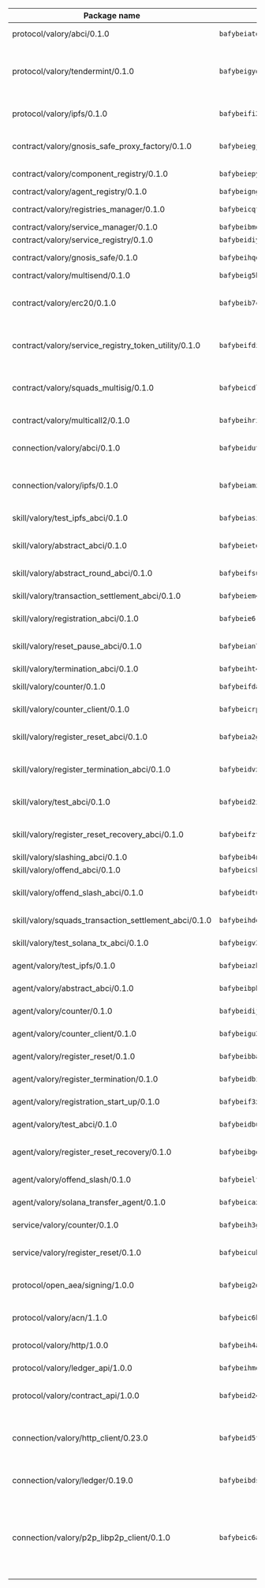 | Package name                                                  | Package hash                                                  | Description                                                                                                                |
| ------------------------------------------------------------- | ------------------------------------------------------------- | -------------------------------------------------------------------------------------------------------------------------- |
| protocol/valory/abci/0.1.0                                    | `bafybeiatodhboj6a3p35x4f4b342lzk6ckxpud23awnqbxwjeon3k5y36u` | A protocol for ABCI requests and responses.                                                                                |
| protocol/valory/tendermint/0.1.0                              | `bafybeigydrbfrlmr4f7shbtqx44kvmbg22im27mxdap2e3m5tkti6t445y` | A protocol for communication between two AEAs to share tendermint configuration details.                                   |
| protocol/valory/ipfs/0.1.0                                    | `bafybeifi2nri7sprmkez4rqzwb4lnu6peoy3bax5k6asf6k5ms7kmjpmkq` | A protocol specification for IPFS requests and responses.                                                                  |
| contract/valory/gnosis_safe_proxy_factory/0.1.0               | `bafybeiegj5zx4wrahc6gpunxvxgjkzdg4nvdojbqkk5xggv2mt56oecpoa` | Gnosis Safe proxy factory (GnosisSafeProxyFactory) contract                                                                |
| contract/valory/component_registry/0.1.0                      | `bafybeiepywewigowj533f55orx7oys3kk5lgdc247p2267scqfyp4gnqle` | Component registry contract                                                                                                |
| contract/valory/agent_registry/0.1.0                          | `bafybeignghdk7oqvyg722gz66tbuj2vj4vkatguj4b6lf5fqzqxkktcke4` | Agent registry contract                                                                                                    |
| contract/valory/registries_manager/0.1.0                      | `bafybeicqf5y3kj42ow45hjcmnglose5n7bwpm2zl3ufuuevou24ewmgbde` | Registries Manager contract                                                                                                |
| contract/valory/service_manager/0.1.0                         | `bafybeibmqewfh5wnayopneyv4vx35n5k7loavzmcazyevntdoskw7vasom` | Service Manager contract                                                                                                   |
| contract/valory/service_registry/0.1.0                        | `bafybeidiyohupppaunqtwhxzt3kbp4k4hcryp4xgda36t3sy43brxs3vci` | Service Registry contract                                                                                                  |
| contract/valory/gnosis_safe/0.1.0                             | `bafybeihqefvhxbdocjphrcz33txmbgembl35qtcc7nusdvymrh4o3sp5um` | Gnosis Safe (GnosisSafeL2) contract                                                                                        |
| contract/valory/multisend/0.1.0                               | `bafybeig5byt5urg2d2bsecufxe5ql7f4mezg3mekfleeh32nmuusx66p4y` | MultiSend contract                                                                                                         |
| contract/valory/erc20/0.1.0                                   | `bafybeib7ctk3deleyxayrqvropewefr2muj4kcqe3t3wscak25bjmxnqwe` | The scaffold contract scaffolds a contract to be implemented by the developer.                                             |
| contract/valory/service_registry_token_utility/0.1.0          | `bafybeifdia2y5546tvk6xzxeaqzf2n5n7dutj2hdzbgenxohaqhjtnjqm4` | The scaffold contract scaffolds a contract to be implemented by the developer.                                             |
| contract/valory/squads_multisig/0.1.0                         | `bafybeicdlk5lraf4w7bj7lmfxxqtyundnlvaezmtszzixlo3dskzi7t4te` | The scaffold contract scaffolds a contract to be implemented by the developer.                                             |
| contract/valory/multicall2/0.1.0                              | `bafybeihri6abqujawrxn64ql6e7salf6sb2wgehib23agkvwnc26htdvwa` | The MakerDAO multicall2 contract.                                                                                          |
| connection/valory/abci/0.1.0                                  | `bafybeidutel5jdlqyt2tygyvfxrqwgljpxq23bu3eyfndbcwm2t4y7jbee` | connection to wrap communication with an ABCI server.                                                                      |
| connection/valory/ipfs/0.1.0                                  | `bafybeiamz23olgtow4wqf7zpsfnfzf7pxiognrxl2mhn5kvqutlwhgukxa` | A connection responsible for uploading and downloading files from IPFS.                                                    |
| skill/valory/test_ipfs_abci/0.1.0                             | `bafybeiasiu7tilbnsmukmpoonlmtgdacb6365ut4igzchyuhpcsuaklgx4` | IPFS e2e testing application.                                                                                              |
| skill/valory/abstract_abci/0.1.0                              | `bafybeieteucm3rudnnbesnu53wbv3ojnhrwqbvfrsqwvhg6ksgriqyl67i` | The abci skill provides a template of an ABCI application.                                                                 |
| skill/valory/abstract_round_abci/0.1.0                        | `bafybeifsuf7sh5vlugnqinbqe2f7vnssuqyxcrzqgotohhwqewyjeibneu` | abstract round-based ABCI application                                                                                      |
| skill/valory/transaction_settlement_abci/0.1.0                | `bafybeiem4qoc2pdpxoingjqp3qnrdjwho67pd6amy7o3xjr5mpdrepctve` | ABCI application for transaction settlement.                                                                               |
| skill/valory/registration_abci/0.1.0                          | `bafybeie6rd7zlws4rxzkwka5mzhk56mn6clj3ocxbkbgeaiawv2c6b6jtm` | ABCI application for common apps.                                                                                          |
| skill/valory/reset_pause_abci/0.1.0                           | `bafybeian7gymp6x6rn55uaf4u3dgirbzr43xvnsj2ev27stkadikjqz4du` | ABCI application for resetting and pausing app executions.                                                                 |
| skill/valory/termination_abci/0.1.0                           | `bafybeiht4uj5j3qqf2hewtzah7vcabb7okkjgi65jb76ddfltvjpk6bzxi` | Termination skill.                                                                                                         |
| skill/valory/counter/0.1.0                                    | `bafybeifdaj2nde26ol3qx4xjlehlsplg2srvfuxvmce76gdjckjnhudt74` | The ABCI Counter application example.                                                                                      |
| skill/valory/counter_client/0.1.0                             | `bafybeicrpigy4b6yscizz2lfdfbji3epny6j7rjrsngtb43vmwqxtnmi7m` | A client for the ABCI counter application.                                                                                 |
| skill/valory/register_reset_abci/0.1.0                        | `bafybeia2gidj7gsczoz6ne5ocuhoc2txjwdzhumheda5tngxocfqbhicou` | ABCI application for dummy skill that registers and resets                                                                 |
| skill/valory/register_termination_abci/0.1.0                  | `bafybeidvxa46fqd2hj4xwm4pphtutsj7ivdlcysksy5bxcowi7wxinytky` | ABCI application for dummy skill that registers and resets                                                                 |
| skill/valory/test_abci/0.1.0                                  | `bafybeid2iondsuhqt6d65lrpokxgpvamd6yxuvfdxkaqdty7qpjavjf6iu` | ABCI application for testing the ABCI connection.                                                                          |
| skill/valory/register_reset_recovery_abci/0.1.0               | `bafybeifztq3pp4ax3eceyz62pko2rn5ikncpwdsmt4fslmabbln7umqzgm` | ABCI application for dummy skill that registers and resets                                                                 |
| skill/valory/slashing_abci/0.1.0                              | `bafybeib4n33qztlfyiw3kbg42nydcforzw3pdhr6lwmzqw756zqwnpdskq` | Slashing skill.                                                                                                            |
| skill/valory/offend_abci/0.1.0                                | `bafybeicshdjm3lwtruxqrafwz6v4ehpn7lrmruc7afbsqzoa46ymk3sjki` | Offend ABCI application.                                                                                                   |
| skill/valory/offend_slash_abci/0.1.0                          | `bafybeidtumlxicpmnud7oln3nvn7x25jh4i3up22ibm3hncttbyxyzmkym` | ABCI application used in order to test the slashing abci                                                                   |
| skill/valory/squads_transaction_settlement_abci/0.1.0         | `bafybeihdel235ar2jyb3cvugl57rbgbsd6wser4g5b44scb5eya67ebyse` | ABCI application for transaction settlement.                                                                               |
| skill/valory/test_solana_tx_abci/0.1.0                        | `bafybeigv3c23ukv6v523xyrwz2mhty2qxxok2izk5ivaq2hyhedz6ld2iq` | SOLANA e2e testing application.                                                                                            |
| agent/valory/test_ipfs/0.1.0                                  | `bafybeiazh4iqpa5xhnwbkffm2sbtle2q56dozgqjup7ddx5tygciptfjfi` | Agent for testing the ABCI connection.                                                                                     |
| agent/valory/abstract_abci/0.1.0                              | `bafybeibpbdn5dhhwwd2mtyszep37baoxbyepcmpvbzcvysmyhmdtbj53ua` | The abstract ABCI AEA - for testing purposes only.                                                                         |
| agent/valory/counter/0.1.0                                    | `bafybeidijxhkgrph6mgwievmzaoxamcp756p36ofeb6lrq3yxewwauoida` | The ABCI Counter example as an AEA                                                                                         |
| agent/valory/counter_client/0.1.0                             | `bafybeigu3jnlrl5cdnnmgeenfbzulmg3brozzzlm6mqgophoql46tbx724` | The ABCI Counter example as an AEA                                                                                         |
| agent/valory/register_reset/0.1.0                             | `bafybeibbayedxwonpku2u6grkoqylvxunzrkb4z4cnyufni2mlt2jy4ujq` | Register reset to replicate Tendermint issue.                                                                              |
| agent/valory/register_termination/0.1.0                       | `bafybeidbif735emxk4vmaxtzmztt7qsmzym7zes462jlv4na43xczebsku` | Register terminate to test the termination feature.                                                                        |
| agent/valory/registration_start_up/0.1.0                      | `bafybeif3xdoqz3zhxzmbiwpmpbv6m6pb2n66pqfeqlcrjsv2y63upd45sy` | Registration start-up ABCI example.                                                                                        |
| agent/valory/test_abci/0.1.0                                  | `bafybeidbuawksj5l2ek43v6apk7pmmcqemdl54wmtq34hqcjyc4onjdoke` | Agent for testing the ABCI connection.                                                                                     |
| agent/valory/register_reset_recovery/0.1.0                    | `bafybeibgeadziffxt6iwd5vf3e6xqkjjm3s5aqfmfjtt2w4n363mjy6jjy` | Agent to showcase hard reset as a recovery mechanism.                                                                      |
| agent/valory/offend_slash/0.1.0                               | `bafybeielfxkircftcp5dvado5ofridfbxe34uqymeyrq3ff6ugrg7dr6fu` | Offend and slash to test the slashing feature.                                                                             |
| agent/valory/solana_transfer_agent/0.1.0                      | `bafybeicaxiiik4cjczc7taqbmvmeofqpqzlmocykq7bqe6ti4ryyxfy72a` | Register terminate to test the termination feature.                                                                        |
| service/valory/counter/0.1.0                                  | `bafybeih3gjlpc7km7bu46npuq2c33hmd56ml4vf4dmdkzl42fksohmzge4` | A set of agents incrementing a counter                                                                                     |
| service/valory/register_reset/0.1.0                           | `bafybeicuhyoop2ekm7uakau46q3siek4wey5gcegvbghycaq2evzpstk3m` | Test and debug tendermint reset mechanism.                                                                                 |
| protocol/open_aea/signing/1.0.0                               | `bafybeig2d36zxy65vd7fwhs7scotuktydcarm74aprmrb5nioiymr3yixm` | A protocol for communication between skills and decision maker.                                                            |
| protocol/valory/acn/1.1.0                                     | `bafybeic6h55ov5lrzbah6fate54c4u6spopcexxspw3abotbmffabfddeu` | The protocol used for envelope delivery on the ACN.                                                                        |
| protocol/valory/http/1.0.0                                    | `bafybeih4azmfwtamdbkhztkm4xitep3gx6tfdnoz6tvllmaqnhu3klejfa` | A protocol for HTTP requests and responses.                                                                                |
| protocol/valory/ledger_api/1.0.0                              | `bafybeihmqzcbj6t7vxz2aehd5726ofnzsfjs5cwlf42ro4tn6i34cbfrc4` | A protocol for ledger APIs requests and responses.                                                                         |
| protocol/valory/contract_api/1.0.0                            | `bafybeid247uig2ekykdumh7ewhp2cdq7rchaeqjj6e7urx35zfpdl5zrn4` | A protocol for contract APIs requests and responses.                                                                       |
| connection/valory/http_client/0.23.0                          | `bafybeid5ffvg76ejjoese7brj5ji3lx66cu7p2ixfwflpo6rgofkypfd7y` | The HTTP_client connection that wraps a web-based client connecting to a RESTful API specification.                        |
| connection/valory/ledger/0.19.0                               | `bafybeibdsjmy4w2eyilbqc7yzutopl65qpeyspxwz7mjvirr52twhjlf5y` | A connection to interact with any ledger API and contract API.                                                             |
| connection/valory/p2p_libp2p_client/0.1.0                     | `bafybeic6ayusdwy4dks75njwk32ac7ur7salgllwf4fdc34ue5z2k5iz4q` | The libp2p client connection implements a tcp connection to a running libp2p node as a traffic delegate to send/receive envelopes to/from agents in the DHT. |
